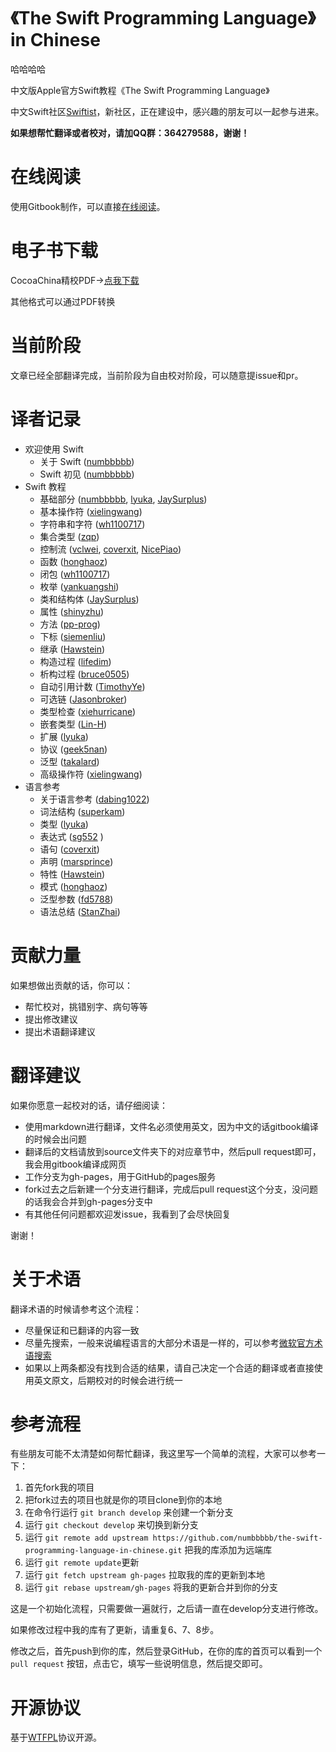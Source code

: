 《The Swift Programming Language》in Chinese
=============================================
哈哈哈哈


中文版Apple官方Swift教程《The Swift Programming Language》

中文Swift社区[Swiftist](http://swiftist.org/)，新社区，正在建设中，感兴趣的朋友可以一起参与进来。

**如果想帮忙翻译或者校对，请加QQ群：364279588，谢谢！**

# 在线阅读

使用Gitbook制作，可以直接[在线阅读](http://numbbbbb.github.io/the-swift-programming-language-in-chinese/)。

# 电子书下载

CocoaChina精校PDF→[点我下载](http://vdisk.weibo.com/s/EhsPPzRRQ5CZ/1402621206)

其他格式可以通过PDF转换

# 当前阶段

文章已经全部翻译完成，当前阶段为自由校对阶段，可以随意提issue和pr。


# 译者记录

* 欢迎使用 Swift
   * 关于 Swift ([numbbbbb])
   * Swift 初见 ([numbbbbb])
* Swift 教程
   * 基础部分 ([numbbbbb], [lyuka], [JaySurplus])
   * 基本操作符 ([xielingwang])
   * 字符串和字符 ([wh1100717])
   * 集合类型 ([zqp])
   * 控制流 ([vclwei], [coverxit], [NicePiao])
   * 函数 ([honghaoz])
   * 闭包 ([wh1100717])
   * 枚举 ([yankuangshi])
   * 类和结构体 ([JaySurplus])
   * 属性 ([shinyzhu])
   * 方法 ([pp-prog])
   * 下标 ([siemenliu])
   * 继承 ([Hawstein])
   * 构造过程 ([lifedim])
   * 析构过程 ([bruce0505])
   * 自动引用计数 ([TimothyYe])
   * 可选链 ([Jasonbroker])
   * 类型检查 ([xiehurricane])
   * 嵌套类型 ([Lin-H])
   * 扩展 ([lyuka])
   * 协议 ([geek5nan])
   * 泛型 ([takalard])
   * 高级操作符 ([xielingwang])
* 语言参考
   * 关于语言参考 ([dabing1022])
   * 词法结构 ([superkam])
   * 类型 ([lyuka])
   * 表达式 ([sg552] )
   * 语句 ([coverxit])
   * 声明 ([marsprince])
   * 特性 ([Hawstein])
   * 模式 ([honghaoz])
   * 泛型参数 ([fd5788])
   * 语法总结 ([StanZhai])

# 贡献力量

如果想做出贡献的话，你可以：

- 帮忙校对，挑错别字、病句等等
- 提出修改建议
- 提出术语翻译建议

# 翻译建议

如果你愿意一起校对的话，请仔细阅读：

- 使用markdown进行翻译，文件名必须使用英文，因为中文的话gitbook编译的时候会出问题
- 翻译后的文档请放到source文件夹下的对应章节中，然后pull request即可，我会用gitbook编译成网页
- 工作分支为gh-pages，用于GitHub的pages服务
- fork过去之后新建一个分支进行翻译，完成后pull request这个分支，没问题的话我会合并到gh-pages分支中
- 有其他任何问题都欢迎发issue，我看到了会尽快回复

谢谢！

# 关于术语

翻译术语的时候请参考这个流程：

- 尽量保证和已翻译的内容一致
- 尽量先搜索，一般来说编程语言的大部分术语是一样的，可以参考[微软官方术语搜索](http://www.microsoft.com/Language/zh-cn/Search.aspx)
- 如果以上两条都没有找到合适的结果，请自己决定一个合适的翻译或者直接使用英文原文，后期校对的时候会进行统一

# 参考流程

有些朋友可能不太清楚如何帮忙翻译，我这里写一个简单的流程，大家可以参考一下：

1. 首先fork我的项目
2. 把fork过去的项目也就是你的项目clone到你的本地
3. 在命令行运行 `git branch develop` 来创建一个新分支
4. 运行 `git checkout develop` 来切换到新分支
5. 运行 `git remote add upstream https://github.com/numbbbbb/the-swift-programming-language-in-chinese.git` 把我的库添加为远端库
6. 运行 `git remote update`更新
7. 运行 `git fetch upstream gh-pages` 拉取我的库的更新到本地
8. 运行 `git rebase upstream/gh-pages` 将我的更新合并到你的分支

这是一个初始化流程，只需要做一遍就行，之后请一直在develop分支进行修改。

如果修改过程中我的库有了更新，请重复6、7、8步。

修改之后，首先push到你的库，然后登录GitHub，在你的库的首页可以看到一个 `pull request` 按钮，点击它，填写一些说明信息，然后提交即可。


# 开源协议
基于[WTFPL](http://en.wikipedia.org/wiki/WTFPL)协议开源。



[numbbbbb]:https://github.com/numbbbbb
[stanzhai]:https://github.com/stanzhai
[coverxit]:https://github.com/coverxit
[wh1100717]:https://github.com/wh1100717
[TimothyYe]:https://github.com/TimothyYe
[honghaoz]:https://github.com/honghaoz
[lyuka]:https://github.com/lyuka
[JaySurplus]:https://github.com/JaySurplus
[Hawstein]:https://github.com/Hawstein
[geek5nan]:https://github.com/geek5nan
[yankuangshi]:https://github.com/yankuangshi
[xielingwang]:https://github.com/xielingwang
[yulingtianxia]:https://github.com/yulingtianxia
[twlkyao]:https://github.com/twlkyao
[dabing1022]:https://github.com/dabing1022
[vclwei]:https://github.com/vclwei
[fd5788]:https://github.com/fd5788
[siemenliu]:https://github.com/siemenliu
[youkugems]:https://github.com/youkugems
[haolloyin]:https://github.com/haolloyin
[wxstars]:https://github.com/wxstars
[IceskYsl]:https://github.com/IceskYsl
[sg552]:https://github.com/sg552
[superkam]:https://github.com/superkam
[zac1st1k]:https://github.com/zac1st1k
[bzsy]:https://github.com/bzsy
[pyanfield]:https://github.com/pyanfield
[ericzyh]:https://github.com/ericzyh
[peiyucn]:https://github.com/peiyucn
[sunfiled]:https://github.com/sunfiled
[lzw120]:https://github.com/lzw120
[viztor]:https://github.com/viztor
[wongzigii]:https://github.com/wongzigii
[umcsdon]:https://github.com/umcsdon
[zq54zquan]:https://github.com/zq54zquan
[xiehurricane]:https://github.com/xiehurricane
[Jasonbroker]:https://github.com/Jasonbroker
[tualatrix]:https://github.com/tualatrix
[pp-prog]:https://github.com/pp-prog
[088haizi]:https://github.com/088haizi
[baocaixiong]:https://github.com/baocaixiong
[yeahdongcn]:https://github.com/yeahdongcn
[shinyzhu]:https://github.com/shinyzhu
[lslxdx]:https://github.com/lslxdx
[Evilcome]:https://github.com/Evilcome
[zqp]:https://github.com/zqp
[NicePiao]:https://github.com/NicePiao
[LunaticM]:https://github.com/LunaticM
[menlongsheng]:https://github.com/menlongsheng
[lifedim]:https://github.com/lifedim
[happyming]:https://github.com/happyming
[bruce0505]:https://github.com/bruce0505
[Lin-H]:https://github.com/Lin-H
[takalard]:https://github.com/takalard
[dabing1022]:https://github.com/dabing1022
[marsprince]:https://github.com/marsprince
